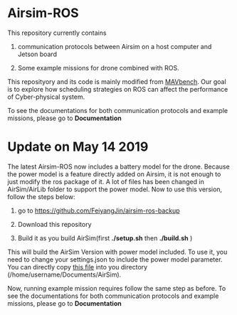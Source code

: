 # Airsim-ROS
This repository currently contains

1. communication protocols between Airsim on a host computer and Jetson board

2. Some example missions for drone combined with ROS. 

This reposityory and its code is mainly modified from [MAVbench](https://github.com/harvard-edge/MAVBench). Our goal is to explore how scheduling strategies on ROS can affect the performance of Cyber-physical system. 

To see the documentations for both communication protocols and example missions, please go to **Documentation**

# Update on May 14 2019
The latest Airsim-ROS now includes a battery model for the drone. Because the power model is a feature directly added on Airsim, it is not enough to just modify the ros package of it. A lot of files has been changed in AirSim/AirLib folder to support the power model. Now to use this version, follow the steps below:

1. go to https://github.com/FeiyangJin/airsim-ros-backup

2. Download this repository

3. Build it as you build AirSim(first **./setup.sh** then **./build.sh** )

This will build the AirSim Version with power model included. To use it, you need to change your settings.json to include the power model parameter. You can directly copy [this file](https://github.com/zouan616/Airsim-ROS/blob/master/settings.json) into you directory (/home/username/Documents/AirSim).

Now, running example mission requires follow the same step as before. To see the documentations for both communication protocols and example missions, please go to **Documentation**
  
  
